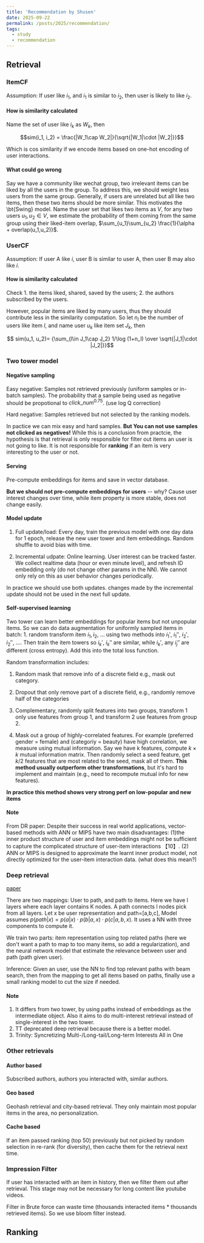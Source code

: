 ```yaml
---
title: 'Recommendation by Shusen'
date: 2025-09-22
permalink: /posts/2025/recommendation/
tags:
  - study
  - recommendation
---
```


## Retrieval

### ItemCF

Assumption: If user like $i_1$, and $i_1$ is similar to $i_2$, then user is likely to like $i_2$.

#### How is similarity calculated

Name the set of user like $i_k$ as $W_k$, then 

$$sim(i_1, i_2) = \frac{|W_1\cap W_2|}{\sqrt{|W_1|\cdot |W_2|}}$$

Which is cos similarity if we encode items based on one-hot encoding of user interactions.

#### What could go wrong

Say we have a community like wechat group, two irrelevant items can be liked by all the users in the group. To address this, we should weight less users from the same group. Generally, if users are unrelated but all like two items, then these two items should be more similar. This motivates the \bt{Swing} model. Name the user set that likes two items as $V$, for any two users $u_1,u_2\in V$, we estimate the probability of them coming from the same group using their liked-item overlap, $\sum_{u_1}\sum_{u_2} \frac{1}{\alpha + overlap(u_1,u_2)}$.

### UserCF

Assumption: If user A like $i$, user B is similar to user A, then user B may also like $i$.

#### How is similarity calculated

Check 1. the items liked, shared, saved by the users; 2. the authors subscribed by the users.

However, popular items are liked by many users, thus they should contribute less in the similarity computation. So let $n_l$ be the number of users like item $l$, and name user $u_k$ like item set $J_k$, then

$$ sim(u_1, u_2)= {\sum_{l\in J_1\cap J_2} 1/\log (1+n_l) \over \sqrt{|J_1|\cdot |J_2|}}$$

### Two tower model

#### Negative sampling

Easy negative: Samples not retrieved previously (uniform samples or in-batch samples). The probability that a sample  being used as negative should be propotional to $click\_num ^{0.75}$. (use log Q correction)

Hard negative: Samples retrieved but not selected by the ranking models.

In pactice we can mix easy and hard samples. **But You can not use samples not clicked as negatives!** While this is a conclusion from practcie, the hypothesis is that retrieval is only responsible for filter out items an user is not going to like. It is not responsible for **ranking** if an item is very interesting to the user or not.

#### Serving

Pre-compute embeddings for items and save in vector database. 

**But we should not pre-compute embeddings for users** -- why? Cause user interest changes over time, while item property is more stable, does not change easily.

#### Model update

1. Full update/load: Every day, train the previous model with one day data for 1 epoch, release the new user tower and item embeddings. Random shuffle to avoid bias with time.

2. Incremental udpate: Online learning. User interest can be tracked faster. We collect realtime data (hour or even minute level), and refresh ID embedding only (do not change other params in the NN). We cannot only rely on this as user behavior changes periodically.

In practice we should use both updates. changes made by the incremental update should not be used in the next full update.

#### Self-supervised learning

Two tower can learn better embeddings for popular items but not unpopular items. So we can do data augmentation for uniformly sampled items in batch: 1. random transform item $i_1, i_2$, ... using two methods into $i_1 '$, $i_1 ''$, $i_2 '$, $i_2 ''$, .... Then train the item towers so $i_k '$, $i_k ''$ are similar, while $i_k '$, any $i_j ''$ are different (cross entropy). Add this into the total loss function.

Random transformation includes: 

1. Random mask that remove info of a discrete field e.g., mask out category.

2. Dropout that only remove part of a discrete field, e.g., randomly remove half of the categories

3. Complementary, randomly split features into two groups, transform 1 only use features from group 1, and transform 2 use features from group 2.

4. Mask out a group of highly-correlated features. For example (preferred gender = female) and  (categoriy = beauty) have high correlation, we measure using mutual information. Say we have k features, compute $k\times k$ mutual information matrix. Then randomly select a seed feature, get $k/2$ features that are most related to the seed, mask all of them. **This method usually outperform other transformations**, but it's hard to implement and maintain (e.g., need to recompute mutual info for new features).

**In practice this method shows very strong perf on low-popular and new items**

#### Note

From DR paper: Despite their success in real world applications, vector-based methods with ANN or MIPS have two main disadvantages: (1)the inner product structure of user and item embeddings might not be sufficient to capture the complicated structure of user-item interactions 【10】. (2) ANN or MIPS is designed to approximate the learnt inner product model, not directly optimized for the user-item interaction data. (what does this mean?)

### Deep retrieval

[paper](https://arxiv.org/abs/2007.07203)

There are two mappings: User to path, and path to items. Here we have l layers where each layer contains K nodes. A path connects l nodes pick from all layers. Let x be user representation and path=[a,b,c], Model assumes $p(path|x)=p(a|x)\cdot p(b|a,x)\cdot p(c|a,b,x)$. It uses a NN with three components to compute it.

We train two parts: item representation using top related paths (here we don't want a path to map to too many items, so add a regularization), and the neural network model that estimate the relevance between user and path (path given user).

Inference: Given an user, use the NN to find top relevant paths with beam search, then from the mapping to get all items based on paths, finally use a small ranking model to cut the size if needed.

#### Note

1. It differs from two tower, by using paths instead of embeddings as the intermediate object. Also it aims to do multi-interest retrieval instead of single-interest in the two tower.
2. TT deprecated deep retrieval because there is a better model. 
3. Trinity: Syncretizing Multi-/Long-tail/Long-term Interests All in One

### Other retrievals

#### Author based

Subscribed authors, authors you interacted with, similar authors.

#### Geo based

Geohash retrieval and city-based retrieval. They only maintain most popular items in the area, no personalization.

#### Cache based

If an item passed ranking (top 50) previously but not picked by random selection in re-rank (for diversity), then cache them for the retrieval next time.

### Impression Filter

If user has interacted with an item in history, then we filter them out after retrieval. This stage may not be necessary for long content like youtube videos.

Filter in Brute force can waste time (thousands interacted items * thousands retrieved items). So we use bloom filter instead.

## Ranking